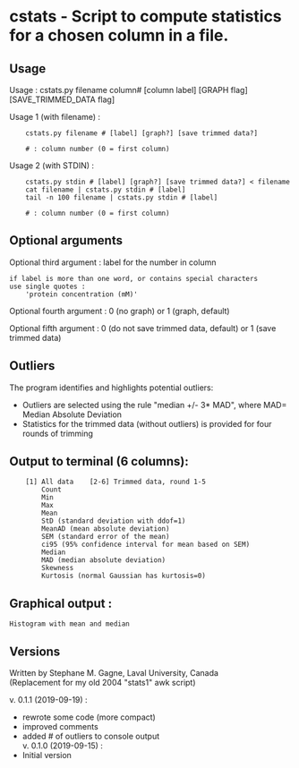 # cstats - Script to compute statistics for a chosen column in a file.

## Usage
Usage : cstats.py filename column# [column label] [GRAPH flag] [SAVE_TRIMMED_DATA flag]

Usage 1 (with filename) :
```
    cstats.py filename # [label] [graph?] [save trimmed data?]

    # : column number (0 = first column)
```
Usage 2 (with STDIN) :
```
    cstats.py stdin # [label] [graph?] [save trimmed data?] < filename
    cat filename | cstats.py stdin # [label]
    tail -n 100 filename | cstats.py stdin # [label]
    
    # : column number (0 = first column)
```

## Optional arguments
Optional third argument : label for the number in column  

    if label is more than one word, or contains special characters  
    use single quotes :  
        'protein concentration (mM)'  

Optional fourth argument : 0 (no graph) or 1 (graph, default)  

Optional fifth argument : 0 (do not save trimmed data, default) or 1 (save trimmed data)  

## Outliers
The program identifies and highlights potential outliers:  
- Outliers are selected using the rule "median +/- 3* MAD", where MAD= Median Absolute Deviation  
- Statistics for the trimmed data (without outliers) is provided for four rounds of trimming  

## Output to terminal (6 columns):  
```
    [1] All data    [2-6] Trimmed data, round 1-5  
        Count  
        Min  
        Max  
        Mean  
        StD (standard deviation with ddof=1)  
        MeanAD (mean absolute deviation)  
        SEM (standard error of the mean)  
        ci95 (95% confidence interval for mean based on SEM)  
        Median  
        MAD (median absolute deviation)  
        Skewness  
        Kurtosis (normal Gaussian has kurtosis=0)  
```
## Graphical output :  
    Histogram with mean and median

## Versions
Written by Stephane M. Gagne, Laval University, Canada  
(Replacement for my old 2004 "stats1" awk script)  

v. 0.1.1 (2019-09-19) :  
- rewrote some code (more compact)  
- improved comments  
- added # of outliers to console output  
v. 0.1.0 (2019-09-15) :  
 - Initial version  

